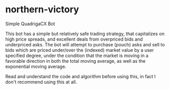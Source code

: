 # northern-victory

Simple QuadrigaCX Bot

This bot has a simple but relatively safe trading strategy, that capitalizes on high price spreads, and excellent deals from overpriced bids and underpriced asks.
The bot will attempt to purchase (pouch) asks and sell to bids which are priced under/over the (indexed) market value by a user specified degree, under the condition that the market is moving in a favorable direction in both the total moving average, as well as the exponential moving average. 


Read and understand the code and algorithm before using this, in fact I don't recommend using this at all.

